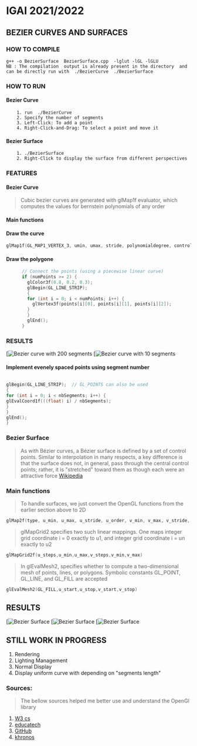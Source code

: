 # IGAI 2021/2022

## BEZIER CURVES AND SURFACES 

### HOW TO COMPILE  

```
g++ -o BezierSurface  BezierSurface.cpp  -lglut -lGL -lGLU
NB : The compilation  output is already present in the directory  and can be directly run with  ./BezierCurve  ./BezierSurface
```




### HOW TO RUN  

#### Bezier Curve
		1. run  ./BezierCurve    
		2. Specify the number of segments 
		3. Left-Click: To add a point
		4. Right-Click-and-Drag: To select a point and move it

#### Bezier Surface
		1. ./BezierSurface
		2. Right-Click to display the surface from different perspectives



### FEATURES

#### Bezier Curve 
  
  > Cubic bezier curves are generated with glMap1f evaluator,
  > which computes the values for bernstein polynomials of any order

#### Main functions

 #### Draw the curve 

```c++
glMap1f(GL_MAP1_VERTEX_3, umin, umax, stride, polynomialdegree, controlepoints);
```

#### Draw the polygone
              
			  
```c++
      // Connect the points (using a piecewise linear curve)
      if (numPoints >= 2) {
        glColor3f(0.8, 0.2, 0.3);
        glBegin(GL_LINE_STRIP);
        {
        for (int i = 0; i < numPoints; i++) {
          glVertex3f(points[i][0], points[i][1], points[i][2]);
        }
        }
        glEnd();
      }
```
### RESULTS 

[![Bezier curve with 200 segments](https://github.com/SelmaDM/IGA/blob/b758b34f005c8bc9d56c6cc0c45b860387e1583c/Bezier_Curve_seg_200.png)
[![Bezier curve with 10 segments ](https://github.com/SelmaDM/IGA/blob/master/Bezier_curve_seg_10.png)



			  

####  Implement evenely spaced points using segment number

  ```c++
  
  glBegin(GL_LINE_STRIP);  // GL_POINTS can also be used
  {
  for (int i = 0; i < nbSegments; i++) {
  glEvalCoord1f(((float) i) / nbSegments);
  }
  }
  glEnd();
  } 
  
  ```
			
### Bezier Surface 

>   As with Bézier curves, a Bézier surface is defined by a set of control points. Similar to interpolation in many 	respects, a key difference is that the surface does not, in general, pass through the central control points;
  	rather, it is "stretched" toward them as though each were an attractive force [Wikipedia](https://en.wikipedia.org/wiki/B%C3%A9zier_surface)
   

### Main functions
> To handle surfaces, we just convert the OpenGL functions from the earlier section above to 2D
```c++  
glMap2f(type, u_min, u_max, u_stride, u_order, v_min, v_max, v_stride, v_order, point_array);
```

> glMapGrid2 specifies two such linear mappings. One maps integer grid coordinate i = 0 exactly to u1, and integer 
> grid coordinate i = un exactly to u2
> 
```c++  
glMapGrid2f(u_steps,u_min,u_max,v_steps,v_min,v_max)
```
> In glEvalMesh2, specifies whether to compute a two-dimensional mesh of points, lines, or polygons. Symbolic 
> constants GL_POINT, GL_LINE, and GL_FILL are accepted
```c++  
glEvalMesh2(GL_FILL,u_start,u_stop,v_start,v_stop)
```
## RESULTS 

[![Bezier Surface ](https://github.com/SelmaDM/IGA/blob/master/Surface1.png)
[![Bezier Surface ](https://github.com/SelmaDM/IGA/blob/master/surface2.png)
[![Bezier Surface ](https://github.com/SelmaDM/IGA/blob/master/Surface3.png)

## STILL WORK IN PROGRESS

1. Rendering
3. Lighting Management
4. Normal Display
5. Display uniform curve with depending on "segments length"


### Sources:
> The bellow sources helped me better use and understand the OpenGl library
1. [W3 cs](https://w3.cs.jmu.edu/bernstdh/web/common/lectures)
2. [educatech](https://educatech.in/opengl-bezier-spline-curve-functions/ )
3. [GitHub](https://github.com/Hanbiubiu/Bezier-curve-surface)
4. [khronos](https://www.khronos.org/opengl/wiki/Code_Resources)
			
	

			
			
